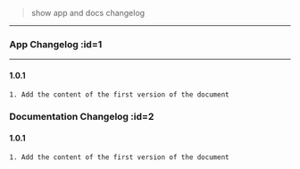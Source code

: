 > show app and docs changelog

---

### App Changelog :id=1

---

#### 1.0.1


```
1. Add the content of the first version of the document
```


### Documentation Changelog :id=2

#### 1.0.1

```
1. Add the content of the first version of the document
```